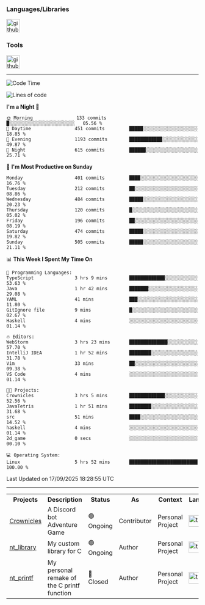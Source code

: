 <div>
    <h3>Languages/Libraries</h3>
    <img alt="github-chart" src="https://skillicons.dev/icons?i=c,py,js,ts,discordjs,html,css,md" height="35px">
</div>
<div>
    <h3>Tools</h3>
    <img alt="github-chart" src="https://skillicons.dev/icons?i=discord,git,github,gitlab,vim,vscode,webstorm,pycharm,ubuntu,pnpm,nodejs,docker" height="35px">
</div>

---
<!--START_SECTION:waka-->
![Code Time](http://img.shields.io/badge/Code%20Time-310%20hrs%2028%20mins-blue)

![Lines of code](https://img.shields.io/badge/From%20Hello%20World%20I%27ve%20Written-120.1%20thousand%20lines%20of%20code-blue)

**I'm a Night 🦉** 

```text
🌞 Morning                133 commits         █░░░░░░░░░░░░░░░░░░░░░░░░   05.56 % 
🌆 Daytime                451 commits         █████░░░░░░░░░░░░░░░░░░░░   18.85 % 
🌃 Evening                1193 commits        ████████████░░░░░░░░░░░░░   49.87 % 
🌙 Night                  615 commits         ██████░░░░░░░░░░░░░░░░░░░   25.71 % 
```
📅 **I'm Most Productive on Sunday** 

```text
Monday                   401 commits         ████░░░░░░░░░░░░░░░░░░░░░   16.76 % 
Tuesday                  212 commits         ██░░░░░░░░░░░░░░░░░░░░░░░   08.86 % 
Wednesday                484 commits         █████░░░░░░░░░░░░░░░░░░░░   20.23 % 
Thursday                 120 commits         █░░░░░░░░░░░░░░░░░░░░░░░░   05.02 % 
Friday                   196 commits         ██░░░░░░░░░░░░░░░░░░░░░░░   08.19 % 
Saturday                 474 commits         █████░░░░░░░░░░░░░░░░░░░░   19.82 % 
Sunday                   505 commits         █████░░░░░░░░░░░░░░░░░░░░   21.11 % 
```


📊 **This Week I Spent My Time On** 

```text
💬 Programming Languages: 
TypeScript               3 hrs 9 mins        █████████████░░░░░░░░░░░░   53.63 % 
Java                     1 hr 42 mins        ███████░░░░░░░░░░░░░░░░░░   29.08 % 
YAML                     41 mins             ███░░░░░░░░░░░░░░░░░░░░░░   11.80 % 
GitIgnore file           9 mins              █░░░░░░░░░░░░░░░░░░░░░░░░   02.67 % 
Haskell                  4 mins              ░░░░░░░░░░░░░░░░░░░░░░░░░   01.14 % 

🔥 Editors: 
WebStorm                 3 hrs 23 mins       ██████████████░░░░░░░░░░░   57.70 % 
IntelliJ IDEA            1 hr 52 mins        ████████░░░░░░░░░░░░░░░░░   31.78 % 
Vim                      33 mins             ██░░░░░░░░░░░░░░░░░░░░░░░   09.38 % 
VS Code                  4 mins              ░░░░░░░░░░░░░░░░░░░░░░░░░   01.14 % 

🐱‍💻 Projects: 
Crownicles               3 hrs 5 mins        █████████████░░░░░░░░░░░░   52.56 % 
JavaTetris               1 hr 51 mins        ████████░░░░░░░░░░░░░░░░░   31.68 % 
src                      51 mins             ████░░░░░░░░░░░░░░░░░░░░░   14.52 % 
haskell                  4 mins              ░░░░░░░░░░░░░░░░░░░░░░░░░   01.14 % 
2d_game                  0 secs              ░░░░░░░░░░░░░░░░░░░░░░░░░   00.10 % 

💻 Operating System: 
Linux                    5 hrs 52 mins       █████████████████████████   100.00 % 
```


 Last Updated on 17/09/2025 18:28:55 UTC
<!--END_SECTION:waka-->

---
<table>
    <tr>
        <th>Projects</th>
        <th>Description</th>
        <th>Status</th>
        <th>As</th>
        <th>Context</th>
        <th>Language</th>
    </tr>
    <tr>
        <td>
            <a href="https://github.com/Crownicles/Crownicles">Crownicles</a>
        </td>
        <td>
            A Discord bot Adventure Game
        </td>
        <td>
            🟢 Ongoing
        </td>
        <td>
            Contributor
        </td>
        <td>
            Personal Project
        </td>
        <td>
            <img alt="ts icon" src="https://skillicons.dev/icons?i=ts" height="30px">
        </td>
    </tr>
    <tr>
        <td>
            <a href="https://github.com/Ntalcme/nt_library">nt_library</a>
        </td>
        <td>
            My custom library for C
        </td>
        <td>
            🟢 Ongoing
        </td>
        <td>
            Author
        </td>
        <td>
            Personal Project
        </td>
        <td>
            <img alt="ts icon" src="https://skillicons.dev/icons?i=c" height="30px">
        </td>
    <tr>
        <td>
            <a href="https://github.com/Ntalcme/nt_printf">nt_printf</a>
        </td>
        <td>
             My personal remake of the C printf function 
        </td>
        <td>
            🔴 Closed
        </td>
        <td>
            Author
        </td>
        <td>
            Personal Project
        </td>
        <td>
            <img alt="ts icon" src="https://skillicons.dev/icons?i=c" height="30px">
        </td>
    </tr>
</table>
